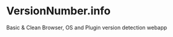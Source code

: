 VersionNumber.info
==================

Basic &amp; Clean Browser, OS and Plugin version detection webapp